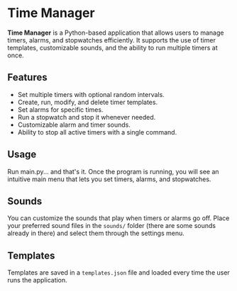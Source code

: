 # Time Manager

**Time Manager** is a Python-based application that allows users to manage timers, alarms, and stopwatches efficiently. It supports the use of timer templates, customizable sounds, and the ability to run multiple timers at once.

## Features

- Set multiple timers with optional random intervals.
- Create, run, modify, and delete timer templates.
- Set alarms for specific times.
- Run a stopwatch and stop it whenever needed.
- Customizable alarm and timer sounds.
- Ability to stop all active timers with a single command.

## Usage

Run main.py... and that's it. Once the program is running, you will see an intuitive main menu that lets you set timers, alarms, and stopwatches.

## Sounds

You can customize the sounds that play when timers or alarms go off. Place your preferred sound files in the `sounds/` folder (there are some sounds already in there) and select them through the settings menu.

## Templates

Templates are saved in a `templates.json` file and loaded every time the user runs the application.

